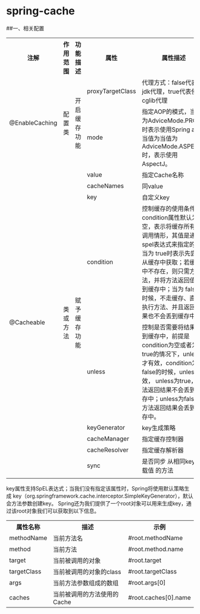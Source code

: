# spring-cache
##一、相关配置
<table>
<tr>
<th>注解</th>
<th>作用范围</th>
<th>功能描述</th>
<th>属性</th>
<th>属性描述</th>
</tr>
<tr>
<td rowspan="2">@EnableCaching</td>
<td rowspan="2">配置类</td>
<td rowspan="2">开启缓存功能</td>
<td>proxyTargetClass</td>
<td>代理方式：false代表jdk代理，true代表使用cglib代理</td>
</tr>
<tr>
<td>mode</td>
<td>指定AOP的模式，当值为AdviceMode.PROXY时表示使用Spring aop,当值为当值为AdviceMode.ASPECTJ时，表示使用AspectJ。</td>
</tr>
<tr>
<tr>
<td rowspan="9">@Cacheable</td>
<td rowspan="9">类或方法</td>
<td rowspan="9">赋予缓存功能</td>
<td>value</td>
<td>指定Cache名称</td>
</tr>
<tr>
<td>cacheNames</td>
<td>同value</td>
</tr>
<tr>
<td>key</td>
<td>自定义key</td>
</tr>
<tr>
<td>condition</td>
<td>控制缓存的使用条件，condition属性默认为空，表示将缓存所有的调用情形，其值是通过spel表达式来指定的，当为
true时表示先尝试从缓存中获取；若缓存中不存在，则只需方法，并将方法返回值丢到缓存中；当为
false的时候，不走缓存、直接执行方法、并且返回结果也不会丢到缓存中。</td>
</tr>
<tr>
<td>unless</td>
<td>控制是否需要将结果丢到缓存中，前提是condition为空或者为true的情况下，unless才有效，condition为false的时候，unless无效，
unless为true，方法返回结果不会丢到缓存中；unless为false，方法返回结果会丢到缓存中。</td>
</tr>
<tr>
<td>keyGenerator</td>
<td>key生成策略</td>
</tr>
<tr>
<td>cacheManager</td>
<td>指定缓存控制器</td>
</tr>
<tr>
<td>cacheResolver</td>
<td>指定缓存解析器</td>
</tr>
<tr>
<td>sync</td>
<td>是否同步 从相同key加载值 的方法</td>
</tr>
<tr>
<td></td>
<td></td>
<td></td>
<td></td>
<td></td>
</tr>
</table>
key属性支持SpEL表达式；当我们没有指定该属性时，Spring将使用默认策略生成
key（org.springframework.cache.interceptor.SimpleKeyGenerator），默认会方法参数创建key。
Spring还为我们提供了一个root对象可以用来生成key，通过该root对象我们可以获取到以下信息。
<table>
<tr>
<th>属性名称</th>
<th>描述</th>
<th>示例</th>
</tr>
<tr>
<td>methodName</td>
<td>当前方法名</td>
<td>#root.methodName</td>
</tr>
<tr>
<td>method</td>
<td>当前方法</td>
<td>#root.method.name</td>
</tr>
<tr>
<td>target</td>
<td>当前被调用的对象</td>
<td>#root.target</td>
</tr>
<tr>
<td>targetClass</td>
<td>当前被调用的对象的class</td>
<td>#root.targetClass</td>
</tr>
<tr>
<td>args</td>
<td>当前方法参数组成的数组</td>
<td>#root.args[0]</td>
</tr>
<tr>
<td>caches</td>
<td>当前被调用的方法使用的Cache</td>
<td>#root.caches[0].name</td>
</tr>
</table>